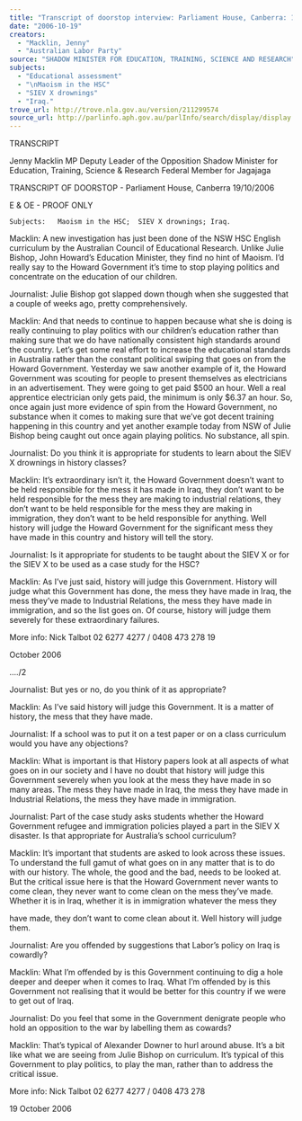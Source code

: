 ```yaml
---
title: "Transcript of doorstop interview: Parliament House, Canberra: 19 October 2006: \nMaoism in the HSC; SIEV X drownings; Iraq."
date: "2006-10-19"
creators:
  - "Macklin, Jenny"
  - "Australian Labor Party"
source: "SHADOW MINISTER FOR EDUCATION, TRAINING, SCIENCE AND RESEARCH"
subjects:
  - "Educational assessment"
  - "\nMaoism in the HSC"
  - "SIEV X drownings"
  - "Iraq."
trove_url: http://trove.nla.gov.au/version/211299574
source_url: http://parlinfo.aph.gov.au/parlInfo/search/display/display.w3p;query=Id%3A%22media/pressrel/6K7L6%22
---
```


 TRANSCRIPT 

 Jenny Macklin MP  Deputy Leader of the Opposition   Shadow Minister for Education, Training, Science & Research  Federal Member for Jagajaga                                               

 TRANSCRIPT OF DOORSTOP - Parliament House, Canberra  19/10/2006   

 E & OE - PROOF ONLY   

    Subjects:   Maoism in the HSC;  SIEV X drownings; Iraq.   

 Macklin: A new investigation has just been done of the NSW HSC English curriculum by  the Australian Council of Educational Research. Unlike Julie Bishop, John Howard’s  Education Minister, they find no hint of Maoism. I’d really say to the Howard  Government it’s time to stop playing politics and concentrate on the education of our  children. 

 

 Journalist: Julie Bishop got slapped down though when she suggested that a couple of  weeks ago, pretty comprehensively.   

 Macklin: And that needs to continue to happen because what she is doing is really  continuing to play politics with our children’s education rather than making sure that we  do have nationally consistent high standards around the country. Let’s get some real  effort to increase the educational standards in Australia rather than the constant political  swiping that goes on from the Howard Government. Yesterday we saw another example  of it, the Howard Government was scouting for people to present themselves as  electricians in an advertisement. They were going to get paid $500 an hour. Well a real  apprentice electrician only gets paid, the minimum is only $6.37 an hour. So, once again  just more evidence of spin from the Howard Government, no substance when it comes to  making sure that we’ve got decent training happening in this country and yet another  example today from NSW of Julie Bishop being caught out once again playing politics.  No substance, all spin.   

 Journalist: Do you think it is appropriate for students to learn about the SIEV X  drownings in history classes?   

 Macklin: It’s extraordinary isn’t it, the Howard Government doesn’t want to be held  responsible for the mess it has made in Iraq, they don’t want to be held responsible for  the mess they are making to industrial relations, they don’t want to be held responsible  for the mess they are making in immigration, they don’t want to be held responsible for  anything. Well history will judge the Howard Government for the significant mess they  have made in this country and history will tell the story. 

 

 Journalist: Is it appropriate for students to be taught about the SIEV X or for the SIEV X  to be used as a case study for the HSC?   

 Macklin: As I’ve just said, history will judge this Government. History will judge what  this Government has done, the mess they have made in Iraq, the mess they’ve made to  Industrial Relations, the mess they have made in immigration, and so the list goes on. Of  course, history will judge them severely for these extraordinary failures.   

 More info: Nick Talbot 02 6277 4277 / 0408 473 278      19 

 October 2006 

 …./2 

 

 

 

 Journalist: But yes or no, do you think of it as appropriate?   

 Macklin: As I’ve said history will judge this Government. It is a matter of history, the  mess that they have made.   

 Journalist: If a school was to put it on a test paper or on a class curriculum would you  have any objections?   

 Macklin: What is important is that History papers look at all aspects of what goes on in  our society and I have no doubt that history will judge this Government severely when  you look at the mess they have made in so many areas. The mess they have made in Iraq,  the mess they have made in Industrial Relations, the mess they have made in  immigration.   

 Journalist: Part of the case study asks students whether the Howard Government refugee  and immigration policies played a part in the SIEV X disaster. Is that appropriate for  Australia’s school curriculum? 

 

 Macklin: It’s important that students are asked to look across these issues. To understand  the full gamut of what goes on in any matter that is to do with our history. The whole, the  good and the bad, needs to be looked at. But the critical issue here is that the Howard  Government never wants to come clean, they never want to come clean on the mess  they’ve made. Whether it is in Iraq, whether it is in immigration whatever the mess they 

 have made, they don’t want to come clean about it. Well history will judge them.   

 Journalist: Are you offended by suggestions that Labor’s policy on Iraq is cowardly?   

 Macklin: What I’m offended by is this Government continuing to dig a hole deeper and  deeper when it comes to Iraq. What I’m offended by is this Government not realising that  it would be better for this country if we were to get out of Iraq.   

 Journalist: Do you feel that some in the Government denigrate people who hold an  opposition to the war by labelling them as cowards?   

 Macklin: That’s typical of Alexander Downer to hurl around abuse. It’s a bit like what we  are seeing from Julie Bishop on curriculum. It’s typical of this Government to play  politics, to play the man, rather than to address the critical issue.   

 

 More info:   Nick Talbot 02 6277 4277 / 0408 473 278    

 

 19 October 2006   

 

 

 

